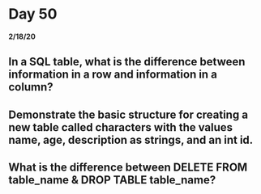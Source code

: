 # Day 50
__2/18/20__

## In a SQL table, what is the difference between information in a row and information in a column?

## Demonstrate the basic structure for creating a new table called characters with the values name, age, description as strings, and an int id.

## What is the difference between DELETE FROM table_name & DROP TABLE table_name?